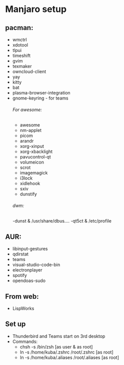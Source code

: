 # Manjaro setup
## pacman:
- wmctrl
- xdotool
- tlpui
- timeshift
- gvim
- texmaker
- owncloud-client
- yay
- kitty
- bat
- plasma-browser-integration
- gnome-keyring - for teams
	###### For awesome:
	- awesome
	- nm-applet
	- picom
	- arandr
	- xorg-xinput
	- xorg-xbacklight
	- pavucontrol-qt
	- volumeicon
	- scrot
	- imagemagick
	- i3lock
	- xidlehook
	- sxiv
    - dunstify
    ###### dwm:
    -dunst & /usr/share/dbus....
    -qt5ct & /etc/profile

## AUR:
- libinput-gestures
- qdirstat
- teams
- visual-studio-code-bin
- electronplayer
- spotify
- opendoas-sudo

## From web:
- LispWorks

## Set up
- Thunderbird and Teams start on 3rd desktop
- Commands:
	- chsh -s /bin/zsh 				[as user & as root]
	- ln -s /home/kuba/.zshrc /root/.zshrc 		[as root]
	- ln -s /home/kuba/.aliases /root/.aliases	[as root]



